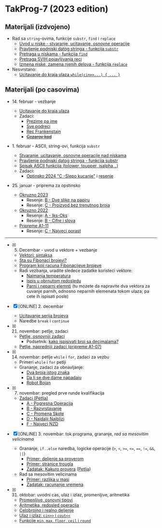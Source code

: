 # TakProg-7 (2023 edition)

## Materijali (izdvojeno)

- Rad sa `string`-ovima, funkcije `substr`, `find` i `replace`
  - [Uvod u niske - stvaranje, ucitavanje, osnovne operacije](/materijali/stringovi/uvod.md)
  - [Pravljenje podniski datog stringa - funkcija `substr`](/materijali/stringovi/substring.cpp)
  - [Pretraga u niskama - funkcija `find`](/materijali/stringovi/find.cpp)
  - [Pretraga SVIH pojavljivanja reci](/materijali/stringovi/find_nti.cpp)
  - [Izmena niske, zamena njenih delova - funkcija `replace`](/materijali/stringovi/replace.cpp)
- Nesvrstano:
  - [Ucitavanje do kraja ulaza `while(cin>>...) { ... }`](/materijali/cin_do_kraja.cpp)

## Materijali (po casovima)

<!-- - 20\. februar - funkcije `find` i `replace`
  - Zadaci:
    - [Da li je podniska?](https://petlja.org/biblioteka/r/Zbirka/da_li_je_podniska)
    - [Broj pojavljivanja podniske](https://petlja.org/biblioteka/r/Zbirka/broj_pojavljivanja_podniske)
    - [Podela na reci](https://petlja.org/biblioteka/r/Zbirka/podela_linije_na_reci)
    - [Izbacivanje podniski](https://petlja.org/biblioteka/r/Zbirka/izbacivanje_podniski)   -->

- 14\. februar - vezbanje
  - [Ucitavanje do kraja ulaza](/materijali/cin_do_kraja.cpp)
  - Zadaci:
    - [Prezime pa ime](https://petlja.org/biblioteka/r/Zbirka/prezime_pa_ime)
    - [Sve podreci](https://petlja.org/biblioteka/r/Zbirka/sve_podreci1)
    - [Rec Frankenstajn](https://petlja.org/biblioteka/r/Zbirka/rec_frankenstajn)
    - ~~[Cezarov kod](https://petlja.org/biblioteka/r/Zbirka/cezarov_kod)~~

- 1\. februar - ASCII, string-ovi, funkcija `substr`
  - [Stvaranje, ucitavanje, osnovne operacije nad niskama](/materijali/stringovi/uvod.md)
  - [Pravljenje podniski datog stringa - funkcija substr](/materijali/stringovi/substring.cpp)
  - [Spisak ASCII funkcija (tolower, toupper, isalpha,..)](https://cplusplus.com/reference/cctype/)
  - Zadaci:
    - [Optinsko 2024 "C -Slepo kucanje"](https://arena.petlja.org/competition/os7-202324-opstinskon#tab_135767) i [resenje](/materijali/casovi/feb01/C_slepo_kucanje.cpp)

- 25\. januar - priprema za opstinsko
  - [Okruzno 2023](https://arena.petlja.org/competition/os7-202223-okruznon#tab_135157)
    - Resenje: [B - Dve slike na papiru](/materijali/casovi/jan25/B_dve_slike.cpp)
    - Resenje: [C - Proizvod bez trenutnog broja](/materijali/casovi/jan25/C_proizvod_bez_broja.cpp)
  - [Okruzno 2022](https://arena.petlja.org/competition/os7-202122-okruznon#tab_134186)
    - Resenje: [A - Iks-Oks](/materijali/casovi/jan25/A_iks_oks.cpp)
    - Resenje: [B - Cifre i slova](/materijali/casovi/jan25/B_cifre_slova.cpp)
  - [Pripreme A1-11](https://arena.petlja.org/competition/pripreme-a1-11#tab_135239)
    - Resenje: [C - Najveci porast](/materijali/casovi/jan25/C_najveci_porast.cpp)

---

- [x] 5. Decembar - uvod u vektore + vezbanje
  - [Vektori: sintaksa](materijali/nizovi/sintaksa.cpp)
  - [Sta su Fibonaci brojevi?](https://sr.wikipedia.org/wiki/%D0%A4%D0%B8%D0%B1%D0%BE%D0%BD%D0%B0%D1%87%D0%B8%D1%98%D0%B5%D0%B2_%D0%BD%D0%B8%D0%B7)
  - [Program koji racuna Fibonacijeve brojeve](materijali/nizovi/fibonaci.cpp)
  - Radi vezbanja, uradite sledece zadatke koristeci vektore:
    - [Najmanja temperatura](https://petlja.org/biblioteka/r/Zbirka/najmanja_temperatura1)
    - [Ispis u obrnutom redosledu](https://petlja.org/biblioteka/r/Zbirka/ispis_u_obratnom_redosledu)
    - [Parni i neparni elemnti](https://petlja.org/biblioteka/r/Zbirka/parni_i_neparni_elementi) (tu mozete da napravite dva vektora za cuvanje parnih, odnosno neparnih elemenata tokom ulaza; pa cete ih ispisati posle)

- [x] \[ONLINE\] 2. decembar
  - [Ucitavanje serija brojeva](https://petlja.org/biblioteka/r/Zbirka/03%20Iteracija/01%20serije/02%20ucitavanje)
  - Naredbe `break` i `continue`

- [x] 21. novembar: petlje, zadaci
  - [Petlje, osnovniji zadaci](https://petlja.org/biblioteka/r/Zbirka/03%20Iteracija/01%20serije/01%20pravilne_serije)
    - Podsetnik: [kako ispisivati broj sa decimalama?](materijali/23.11.07/decimale.cpp)
  - [Petlje, napredniji zadaci (pripreme A1-07)](https://arena.petlja.org/competition/pripreme-a1-07)

- [x] 14. novembar: petlje `while` i `for`, zadaci za vezbu
  - Primeri `while` i `for` petlji 
  - Grananje, zadaci za obnavljanje:
    - [Dva broja istog znaka](https://petlja.org/biblioteka/r/Zbirka/dva_broja_istog_znaka)
    - [Da li se dve dame napadaju](https://petlja.org/biblioteka/r/Zbirka/da_li_se_dve_dame_napadaju)
    - [Robot Bojan](https://arena.petlja.org/sr-Latn-RS/competition/pripreme-a1-03#tab_134976)

- [x] 7. novembar: pregled prve runde kvalifikacija
  - [Zadaci (Petlja)](https://arena.petlja.org/competition/os7-202324-kvalifikacije1n)
    - [A - Pogresna Operacija](materijali/23.11.07/A_pogresna_operacija.cpp)
    - [B - Razvrstavanje](materijali/23.11.07/B_razvrstavanje.cpp)
    - [C - Promena Skole](materijali/23.11.07/C_promena_skole.cpp)
    - [D - Najdalji Najblizi](materijali/23.11.07/D_najdalji_najblizi.cpp)
    - [F - Najveci NZD](materijali/23.11.07/F_najveci_nzd.cpp)

- [x] \[ONLINE\] 3. novembar: tok programa, grananje, *rad sa mesovitim velicinama*
  - Grananje, `if..else` naredba, logicke operacije (`>`, `<`, `>=`, `<=`, `==`, `!=`, `&&`, `||`) 
    - [Primer: deljenje sa proverom](materijali/23.11.03/deljenje_provera.cpp)
    - [Primer: stranice trougla](materijali/23.11.03/stranice_trougla.cpp)
    - [Zadatak: Kakuro provera](materijali/23.11.03/kakuro_provera.cpp) ([Petlja](https://arena.petlja.org/competition/os7-202223-kvalifikacije1n#tab_134844))
  - Rad sa mesovitim velicinama
    - [Primer: razlika u masi](materijali/23.11.03/razlika_masa.cpp)
    - [Zadatak: racunanje vremena](materijali/23.11.03/racunanje_vremena.cpp)

- [x] 31. oktobar: uvodni cas, ulaz i izlaz, promenljive, aritmetika
  - [Promenljive, osnovni tipovi](materijali/23.10.31/promeljive_tipovi.cpp)
  - [Aritmetika, redosled operacija](materijali/23.10.31/aritmetika.cpp)
  - [Celobrojno i realno deljenje](materijali/23.10.31/celobrojno_realno_deljenje.cpp)
  - [Ulaz i izlaz: `cin>>` i `cout<<`](materijali/23.10.31/ulaz_izlaz.cpp)
  - [Funkcije `min`, `max`, `floor`, `ceil` i `round`](materijali/23.10.31/funkcije_brojevi.cpp)
